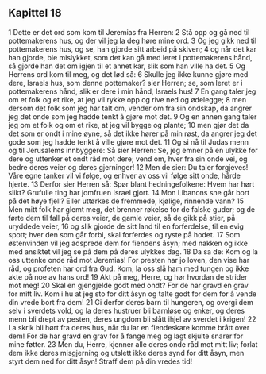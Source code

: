 ## Kapittel 18

1 Dette er det ord som kom til Jeremias fra Herren:
2 Stå opp og gå ned til pottemakerens hus, og der vil jeg la deg høre mine ord.
3 Og jeg gikk ned til pottemakerens hus, og se, han gjorde sitt arbeid på skiven;
4 og når det kar han gjorde, ble mislykket, som det kan gå med leret i pottemakerens hånd, så gjorde han det om igjen til et annet kar, slik som han ville ha det.
5 Og Herrens ord kom til meg, og det lød så:
6 Skulle jeg ikke kunne gjøre med dere, Israels hus, som denne pottemaker? sier Herren; se, som leret er i pottemakerens hånd, slik er dere i min hånd, Israels hus!
7 En gang taler jeg om et folk og et rike, at jeg vil rykke opp og rive ned og ødelegge;
8 men dersom det folk som jeg har talt om, vender om fra sin ondskap, da angrer jeg det onde som jeg hadde tenkt å gjøre mot det.
9 Og en annen gang taler jeg om et folk og om et rike, at jeg vil bygge og plante;
10 men gjør det da det som er ondt i mine øyne, så det ikke hører på min røst, da angrer jeg det gode som jeg hadde tenkt å ville gjøre mot det.
11 Og si nå til Judas menn og til Jerusalems innbyggere: Så sier Herren: Se, jeg emner på en ulykke for dere og uttenker et ondt råd mot dere; vend om, hver fra sin onde vei, og bedre deres veier og deres gjerninger!
12 Men de sier: Du taler forgjeves! Våre egne tanker vil vi følge, og enhver av oss vil følge sitt onde, hårde hjerte.
13 Derfor sier Herren så: Spør blant hedningefolkene: Hvem har hørt slikt? Grufulle ting har jomfruen Israel gjort.
14 Mon Libanons sne går bort på det høye fjell? Eller uttørkes de fremmede, kjølige, rinnende vann?
15 Men mitt folk har glemt meg, det brenner røkelse for de falske guder; og de førte dem til fall på deres veier, de gamle veier, så de gikk på stier, på uryddede veier,
16 og slik gjorde de sitt land til en forferdelse, til en evig spott; hver den som går forbi, skal forferdes og ryste på hodet.
17 Som østenvinden vil jeg adsprede dem for fiendens åsyn; med nakken og ikke med ansiktet vil jeg se på dem på deres ulykkes dag.
18 Da sa de: Kom og la oss uttenke onde råd mot Jeremias! For presten har jo loven, den vise har råd, og profeten har ord fra Gud. Kom, la oss slå ham med tungen og ikke akte på noe av hans ord!
19 Akt på meg, Herre, og hør hvordan de strider mot meg!
20 Skal en gjengjelde godt med ondt? For de har gravd en grav for mitt liv. Kom i hu at jeg sto for ditt åsyn og talte godt for dem for å vende din vrede bort fra dem!
21 Gi derfor deres barn til hungeren, og overgi dem selv i sverdets vold, og la deres hustruer bli barnløse og enker, og deres menn bli drept av pesten, deres ungdom bli slått ihjel av sverdet i krigen!
22 La skrik bli hørt fra deres hus, når du lar en fiendeskare komme brått over dem! For de har gravd en grav for å fange meg og lagt skjulte snarer for mine føtter.
23 Men du, Herre, kjenner alle deres onde råd mot mitt liv; forlat dem ikke deres misgjerning og utslett ikke deres synd for ditt åsyn, men styrt dem ned for ditt åsyn! Straff dem på din vredes tid!
